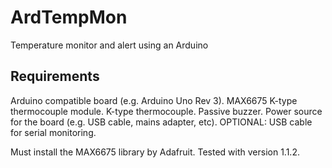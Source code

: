 # ArdTempMon
Temperature monitor and alert using an Arduino

## Requirements
Arduino compatible board (e.g. Arduino Uno Rev 3).
MAX6675 K-type thermocouple module.
K-type thermocouple.
Passive buzzer.
Power source for the board (e.g. USB cable, mains adapter, etc).
OPTIONAL: USB cable for serial monitoring.

Must install the MAX6675 library by Adafruit. Tested with version 1.1.2.
